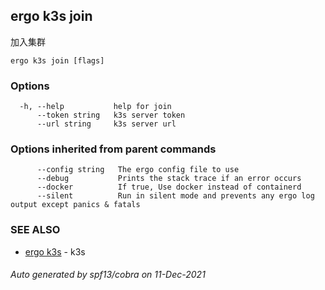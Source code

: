 ## ergo k3s join

加入集群

```
ergo k3s join [flags]
```

### Options

```
  -h, --help           help for join
      --token string   k3s server token
      --url string     k3s server url
```

### Options inherited from parent commands

```
      --config string   The ergo config file to use
      --debug           Prints the stack trace if an error occurs
      --docker          If true, Use docker instead of containerd
      --silent          Run in silent mode and prevents any ergo log output except panics & fatals
```

### SEE ALSO

* [ergo k3s](ergo_k3s.md)	 - k3s

###### Auto generated by spf13/cobra on 11-Dec-2021
